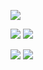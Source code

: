
![](https://github-profile-summary-cards.vercel.app/api/cards/profile-details?username=yukizava&theme=solarized_dark)

 ![](https://github-profile-summary-cards.vercel.app/api/cards/most-commit-language?username=yukizava&theme=solarized_dark) ![](https://github-profile-summary-cards.vercel.app/api/cards/repos-per-language?username=yukizava&theme=solarized_dark)

 ![](https://github-profile-summary-cards.vercel.app/api/cards/stats?username=yukizava&theme=solarized_dark) ![](https://github-profile-summary-cards.vercel.app/api/cards/productive-time?username=yukizava&theme=solarized_dark)
